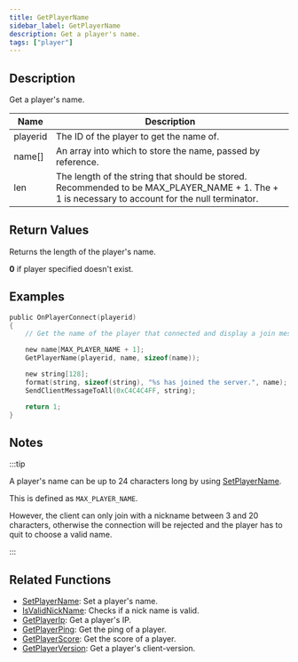 ```yaml
---
title: GetPlayerName
sidebar_label: GetPlayerName
description: Get a player's name.
tags: ["player"]
---
```


## Description

Get a player's name.

| Name     | Description                                                                                                                                     |
| -------- | ----------------------------------------------------------------------------------------------------------------------------------------------- |
| playerid | The ID of the player to get the name of.                                                                                                        |
| name[]   | An array into which to store the name, passed by reference.                                                                                     |
| len      | The length of the string that should be stored. Recommended to be MAX_PLAYER_NAME + 1. The + 1 is necessary to account for the null terminator. |

## Return Values

Returns the length of the player's name.

**0** if player specified doesn't exist.

## Examples

```c
public OnPlayerConnect(playerid)
{
    // Get the name of the player that connected and display a join message to other players

    new name[MAX_PLAYER_NAME + 1];
    GetPlayerName(playerid, name, sizeof(name));

    new string[128];
    format(string, sizeof(string), "%s has joined the server.", name);
    SendClientMessageToAll(0xC4C4C4FF, string);

    return 1;
}
```

## Notes

:::tip

A player's name can be up to 24 characters long by using [SetPlayerName](SetPlayerName).

This is defined as `MAX_PLAYER_NAME`.

However, the client can only join with a nickname between 3 and 20 characters, otherwise the connection will be rejected and the player has to quit to choose a valid name.

:::

## Related Functions

- [SetPlayerName](SetPlayerName): Set a player's name.
- [IsValidNickName](IsValidNickName): Checks if a nick name is valid.
- [GetPlayerIp](GetPlayerIp): Get a player's IP.
- [GetPlayerPing](GetPlayerPing): Get the ping of a player.
- [GetPlayerScore](GetPlayerScore): Get the score of a player.
- [GetPlayerVersion](GetPlayerVersion): Get a player's client-version.
